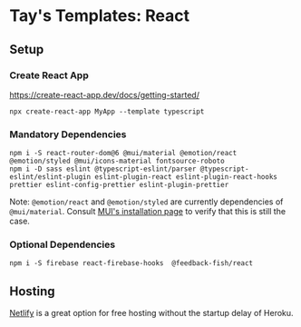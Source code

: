 # Tay's Templates: React

## Setup

### Create React App

https://create-react-app.dev/docs/getting-started/

```
npx create-react-app MyApp --template typescript
```

### Mandatory Dependencies

```
npm i -S react-router-dom@6 @mui/material @emotion/react @emotion/styled @mui/icons-material fontsource-roboto
npm i -D sass eslint @typescript-eslint/parser @typescript-eslint/eslint-plugin eslint-plugin-react eslint-plugin-react-hooks prettier eslint-config-prettier eslint-plugin-prettier
```

Note: `@emotion/react` and `@emotion/styled` are currently dependencies of `@mui/material`. Consult [MUI's installation page](https://mui.com/getting-started/installation/) to verify that this is still the case.

### Optional Dependencies

```
npm i -S firebase react-firebase-hooks  @feedback-fish/react
```

## Hosting

[Netlify](https://www.netlify.com/) is a great option for free hosting without the startup delay of Heroku.
